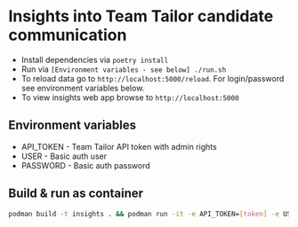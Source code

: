 # Insights into Team Tailor candidate communication

* Install dependencies via `poetry install`
* Run via `[Environment variables - see below] ./run.sh`
* To reload data go to `http://localhost:5000/reload`. For login/password see environment variables below.
* To view insights web app browse to `http://localhost:5000`

## Environment variables

* API_TOKEN - Team Tailor API token with admin rights
* USER - Basic auth user
* PASSWORD - Basic auth password

## Build & run as container

```bash
podman build -t insights . && podman run -it -e API_TOKEN=[token] -e USER=[user] -e PASSWORD=[password] -p 5000:5000 insights
```
